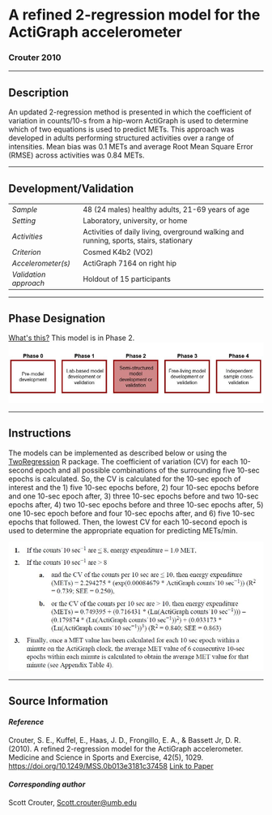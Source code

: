 # A refined 2-regression model for the ActiGraph accelerometer
### Crouter 2010
---

## Description
An updated 2-regression method is presented in which the coefficient of variation in counts/10-s from a hip-worn ActiGraph is used to determine which of two equations is used to predict METs. This approach was developed in adults performing structured activities over a range of intensities. Mean bias was 0.1 METs and average Root Mean Square Error (RMSE) across activities was 0.84 METs.  



---

## Development/Validation

|  |  |
| ------------- | ------------- |
| *Sample*  |48 (24 males) healthy adults, 21-69 years of age |
| *Setting*  |Laboratory, university, or home |
| *Activities*  |Activities of daily living, overground walking and running, sports, stairs, stationary   |
| *Criterion* |Cosmed K4b2 (VO2)   |
| *Accelerometer(s)* |ActiGraph 7164 on right hip   |
| *Validation approach* |Holdout of 15 participants   |



---
## Phase Designation
[What's this?](https://github.com/clevengerkimberly/AccelerometerRepository/blob/a76916ebe2a6002b20cdc6ef39c889d62ce9d6ae/phase%20_images/phase.md)
This model is in Phase 2.
![image](https://github.com/clevengerkimberly/AccelerometerRepository/blob/main/phase%20_images/Phase2.JPG)

---
## Instructions
The models can be implemented as described below or using the [TwoRegression](https://cran.r-project.org/web/packages/TwoRegression/vignettes/TwoRegression.html) R package.
The coefficient of variation (CV) for each 10-second epoch and all possible combinations of the surrounding five 10-sec epochs is calculated. So, the CV is calculated for the 10-sec epoch of interest and the 1) five 10-sec epochs before, 2) four 10-sec epochs before and one 10-sec epoch after, 3) three 10-sec epochs before and two 10-sec epochs after, 4) two 10-sec epochs before and three 10-sec epochs after, 5) one 10-sec epoch before and four 10-sec epochs after, and 6) five 10-sec epochs that followed. Then, the lowest CV for each 10-second epoch is used to determine the appropriate equation for predicting METs/min.

![image](https://github.com/clevengerkimberly/AccelerometerRepository/blob/main/Crouter2010/Crouter2010.png)


---
## Source Information
#### *Reference*
Crouter, S. E., Kuffel, E., Haas, J. D., Frongillo, E. A., & Bassett Jr, D. R. (2010). A refined 2-regression model for the ActiGraph accelerometer. Medicine and Science in Sports and Exercise, 42(5), 1029. https://doi.org/10.1249/MSS.0b013e3181c37458 [Link to Paper](https://github.com/clevengerkimberly/AccelerometerRepository/blob/main/Crouter2010/Crouter2010.pdf)


#### *Corresponding author*
Scott Crouter, Scott.crouter@umb.edu

